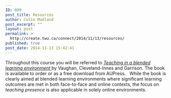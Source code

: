 ```yaml
---
ID: 809
post_title: Resources
author: Colin Madland
post_excerpt: ""
layout: post
permalink: >
  http://create.twu.ca/connect/2014/11/13/resources/
published: true
post_date: 2014-11-13 15:42:41
---
```

Throughout this course you will be referred to <a href="http://aupress.ca/index.php/books/120229"  rel="noopener noreferrer"><em>Teaching in a blended learning environment</em> </a>by Vaughan, Cleveland-Innes and Garrison. The book is available to order or as a free download from AUPress.   While the book is clearly aimed at blended learning environments where significant learning outcomes are met in both face-to-face and online contexts, the focus on <em>teaching presence</em> is also applicable in solely online environments.